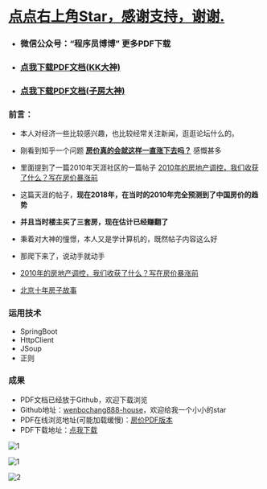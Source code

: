 # **<a href = "#">点点右上角Star，感谢支持，谢谢.</a>**
- ### **微信公众号：“程序员博博” 更多PDF下载**
- ### **<a href = "https://github.com/wenbochang888/house/raw/master/house.pdf">点我下载PDF文档(KK大神)</a>**
- ### **<a href = "https://github.com/wenbochang888/house/raw/final/house2.pdf">点我下载PDF文档(子房大神)</a>**

### **前言：**

- 本人对经济一些比较感兴趣，也比较经常关注新闻，逛逛论坛什么的。

- 刚看到知乎一个问题 <a href = "https://www.zhihu.com/question/284939230/answer/449853894"> **房价真的会就这样一直涨下去吗？**</a>  感慨甚多
- 里面提到了一篇2010年天涯社区的一篇帖子  <a href = "https://bbs.tianya.cn/m/post-house-252774-1.shtml">2010年的房地产调控，我们收获了什么？写在房价暴涨前</a>
- 这篇天涯的帖子，**现在2018年，在当时的2010年完全预测到了中国房价的趋势**
- **并且当时楼主买了三套房，现在估计已经赚翻了**
- 秉着对大神的憧憬，本人又是学计算机的，既然帖子内容这么好
- 那爬下来了，说动手就动手
- <a href = "http://bbs.tianya.cn/post-house-252774-1.shtml">2010年的房地产调控，我们收获了什么？写在房价暴涨前</a>
- <a href = "http://bbs.tianya.cn/post-house-447880-1.shtml">北京十年房子故事</a>

### 运用技术

- SpringBoot
- HttpClient
- JSoup
- 正则

### 成果

- PDF文档已经放于Github，欢迎下载浏览
- Github地址：<a href = "https://github.com/wenbochang888/house">wenbochang888-house</a>，欢迎给我一个小小的star
- PDF在线浏览地址(可能加载缓慢)：<a href = "https://github.com/wenbochang888/house/blob/master/house.pdf">房价PDF版本</a>
- PDF下载地址：<a href = "https://github.com/wenbochang888/house/raw/master/house.pdf">点我下载</a>


![1](https://github.com/wenbochang888/house/blob/final/src/img/qrcode.jpg)

![1](https://github.com/wenbochang888/house/blob/master/src/img/1.png)

![2](https://github.com/wenbochang888/house/blob/master/src/img/2.jpg)
